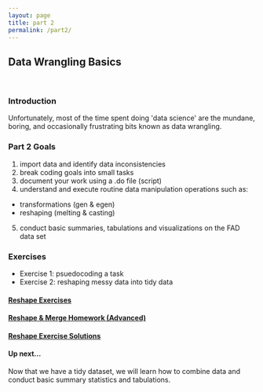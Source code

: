 ```yaml
---
layout: page
title: part 2
permalink: /part2/
---
```


## Data Wrangling Basics
<br>

### Introduction
Unfortunately, most of the time spent doing 'data science' are the mundane, boring, and occasionally frustrating bits known as data wrangling.  


###  Part 2 Goals

1. import data and identify data inconsistencies
2. break coding goals into small tasks
3. document your work using a .do file (script)
4. understand and execute routine data manipulation operations such as:  
- transformations (gen & egen)
- reshaping (melting & casting)
5. conduct basic summaries, tabulations and visualizations on the FAD data set

### Exercises
- Exercise 1: psuedocoding a task 
- Exercise 2: reshaping messy data into tidy data  



#### [Reshape Exercises](https://github.com/GeoCenter/StataTraining/blob/master/Day2/DoFiles/Reshape_Homework.do)  



#### [Reshape & Merge Homework (Advanced)](https://github.com/GeoCenter/StataTraining/blob/master/Day2/DoFiles/Homework.do)  



#### [Reshape Exercise Solutions](https://github.com/GeoCenter/StataTraining/blob/master/Day2/DoFiles/Reshape_exercises_lauraAnswers.do)  



#### Up next...
Now that we have a tidy dataset, we will learn how to combine data and conduct basic summary statistics and tabulations.
